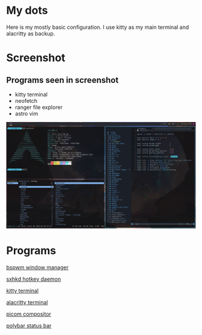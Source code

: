 # My dots
Here is my mostly basic configuration. I use kitty as my main terminal and alacritty as backup.

# Screenshot
## Programs seen in screenshot
 - kitty terminal
 - neofetch
 - ranger file explorer
 - astro vim

![](screenshot.png)

# Programs
[bspwm window manager](https://github.com/baskerville/bspwm)

[sxhkd hotkey daemon](https://github.com/baskerville/sxhkd)

[kitty terminal](https://github.com/kovidgoyal/kitty)

[alacritty terminal](https://github.com/alacritty/alacritty)

[picom compositor](https://github.com/yshui/picom)

[polybar status bar](https://github.com/polybar/polybar)